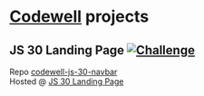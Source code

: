 # [Codewell](https://www.codewell.cc/) projects

## JS 30 Landing Page [![Challenge](https://img.shields.io/badge/Status-In_Progress-orange.svg)](https://www.codewell.cc/challenges/javascript30-navbar--623f19001fa95910c7bf998e)
Repo [codewell-js-30-navbar](https://github.com/dsijakovski98/codewell-js-30-navbar) \
Hosted @ [JS 30 Landing Page](https://dsijakovski98.github.io/codewell-js-30-navbar/app/)
